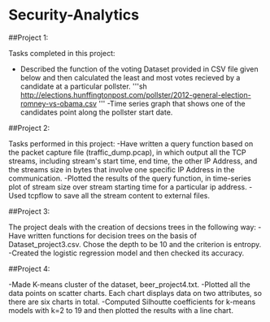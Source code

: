 # Security-Analytics

##Project 1: 

Tasks completed in this project:
- Described the function of the voting Dataset provided in CSV file given below and then calculated the least and most votes recieved by a candidate at a particular pollster.
'''sh
http://elections.hunffingtonpost.com/pollster/2012-general-election-romney-vs-obama.csv
''' 
-Time series graph that shows one of the candidates point along the pollster start date. 

##Project 2: 

Tasks performed in this project:
-Have written a query function based on the packet capture file (traffic_dump.pcap), in which output all the TCP streams, including stream's start time, end time, the other IP Address, and the streams size in bytes that involve one specific IP Address in the communication. 
-Plotted the results of the query function, in time-series plot of stream size over stream starting time for a particular ip address. 
-Used tcpflow to save all the stream content to external files. 

##Project 3: 

The project deals with the creation of decsions trees in the following way:
-Have written functions for decision trees on the basis of Dataset_project3.csv. Chose the depth to be 10 and the criterion is entropy. 
-Created the logistic regression model and then checked its accuracy. 

##Project 4: 

-Made K-means cluster of the dataset, beer_project4.txt. 
-Plotted all the data points on scatter charts. Each chart displays data on two attributes, so there are six charts in total. 
-Computed Silhoutte coefficients for k-means models with k=2 to 19 and then plotted the results with a line chart. 
